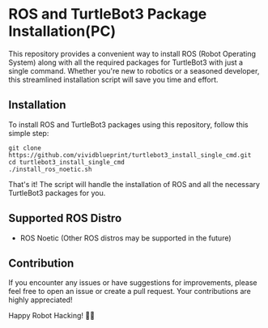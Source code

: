 # ROS and TurtleBot3 Package Installation(PC)

This repository provides a convenient way to install ROS (Robot Operating System) along with all the required packages for TurtleBot3 with just a single command. Whether you're new to robotics or a seasoned developer, this streamlined installation script will save you time and effort.

## Installation

To install ROS and TurtleBot3 packages using this repository, follow this simple step:
```
git clone https://github.com/vividblueprint/turtlebot3_install_single_cmd.git
cd turtlebot3_install_single_cmd
./install_ros_noetic.sh
```
That's it! The script will handle the installation of ROS and all the necessary TurtleBot3 packages for you.

## Supported ROS Distro

- ROS Noetic (Other ROS distros may be supported in the future)

## Contribution

If you encounter any issues or have suggestions for improvements, please feel free to open an issue or create a pull request. Your contributions are highly appreciated!

Happy Robot Hacking! 🤖🚀
